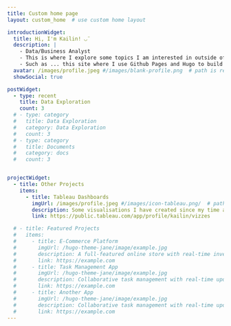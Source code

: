 ```yaml
---
title: Custom home page
layout: custom_home  # use custom home layout

introductionWidget:
  title: Hi, I'm Kailin! ◡̈
  description: |
    - Data/Business Analyst 
    - This is where I explore some topics I am interested in outside of work 🤓 
    - Such as ... this site where I use Github Pages and Hugo to build a personal site
  avatar: /images/profile.jpeg #/images/blank-profile.png  # path is relative to the static folder
  showSocial: true

postWidget:
  - type: recent
    title: Data Exploration
    count: 3
  # - type: category
  #   title: Data Exploration
  #   category: Data Exploration
  #   count: 3
  # - type: category
  #   title: Documents
  #   category: docs
  #   count: 3


projectWidget:
  - title: Other Projects
    items:
      - title: Tableau Dashboards
        imgUrl: /images/profile.jpeg #/images/icon-tableau.png/  # path is relative to the static folder
        description: Some visualisations I have created since my time as a university student
        link: https://public.tableau.com/app/profile/kailin/vizzes

  # - title: Featured Projects
  #   items:
  #     - title: E-Commerce Platform
  #       imgUrl: /hugo-theme-jane/image/example.jpg
  #       description: A full-featured online store with real-time inventory management.
  #       link: https://example.com
  #     - title: Task Management App
  #       imgUrl: /hugo-theme-jane/image/example.jpg
  #       description: Collaborative task management with real-time updates.
  #       link: https://example.com
  #     - title: Another App
  #       imgUrl: /hugo-theme-jane/image/example.jpg
  #       description: Collaborative task management with real-time updates.
  #       link: https://example.com
---
```

